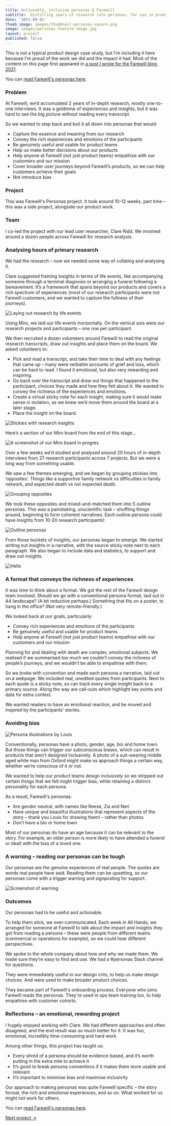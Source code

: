```yaml
---
title: Actionable, inclusive personas @ Farewill
subtitle:  Distilling years of research into personas, for use in product decisions, training and onboarding · July 2021
date: '2021-09-01'
thumb_image: images/thumbnail-personas-square.png 
image: images/personas-feature-image.jpg 
layout: project
published: false
---
```


<div class="feature-block" markdown="1">

This is not a typical product design case study, but I'm including it here because I'm proud of the work we did and the impact it had. Most of the content on this page first appeared in [a post I wrote for the Farewill blog, 2021](https://farewill.com/blog/how-we-made-personas-to-help-us-empathise-with-customers). 

You can [read Farewill's personas here](https://farewill.notion.site/Personas-4971c379d59f472d8ef6c74062afa85f). 

</div>


### Problem

At Farewill, we’d accumulated 2 years of in-depth research, mostly one-to-one interviews. It was a goldmine of experiences and insights, but it was hard to see the big picture without reading every transcript. 

So we wanted to step back and boil it all down into personas that would:

* Capture the essence and meaning from our research
* Convey the rich experiences and emotions of the participants
* Be genuinely useful and usable for product teams
* Help us make better decisions about our products
* Help anyone at Farewill (not just product teams) empathise with our customers and our mission
* Cover broader user journeys beyond Farewill’s products, so we can help customers achieve their goals
* Not introduce bias


### Project

This was Farewill's Personas project. It took around 10-12 weeks, part time – this was a side project, alongside our product work.

### Team

I co-led the project with our lead user researcher, Clare Ridd. 
We involved around a dozen people across Farewill for research analysis.


### Analysing hours of primary research

We had the research – now we needed some way of collating and analysing it.

Clare suggested framing insights in terms of life events, like accompanying someone through a terminal diagnosis or arranging a funeral following a bereavement. It’s a framework that spans beyond our products and covers a rich spectrum of experiences (most of our research participants were not Farewill customers, and we wanted to capture the fullness of their journeys).

![Laying out research by life events](/images/personas–miro-1.jpeg "Laying out research by life events")

Using Miro, we laid our life events horizontally. On the vertical axis were our research projects and participants – one row per participant. 

We then recruited a dozen volunteers around Farewill to read the original research transcripts, draw out insights and place them on the board. We asked volunteers to:

* Pick and read a transcript, and take their time to deal with any feelings that came up – many were verbatim accounts of grief and loss, which can be hard to read. I found it emotional, but also very rewarding and inspiring. 
* Go back over the transcript and draw out things that happened to the participant, choices they made and how they felt about it. We wanted to convey the richness of the experiences and emotions.
* Create a virtual sticky note for each insight, making sure it would make sense in isolation, as we knew we’d move them  around the board at a later stage.
* Place the insight on the board.

![Stickies with research insights](/images/personas-funeral-insights.jpeg "Stickies with research insights")

Here’s a section of our Miro board from the end of this stage...

![A screenshot of our Miro board in progres](/images/personas-miro-2.jpeg "A screenshot of our Miro board in progres")

Over a few weeks we’d studied and analysed around 20 hours of in-depth interviews from 27 research participants across 7 projects. But we were a long way from something usable.

We saw a few themes emerging, and we began by grouping stickies into ‘opposites’. Things like a supportive family network vs difficulties in family network, and expected death vs not expected death.

![Grouping opposites](/images/personas-grouping-insights.jpeg "Grouping opposites")

We took these opposites and mixed-and-matched them into 5 outline personas. This was a painstaking, unscientific task – shuffling things around, beginning to form coherent narratives. Each outline persona could have insights from 10-20 research participants!

![Outline personas](/images/personas-outline-journeys.jpeg "Outline personas")

From those buckets of insights, our personas began to emerge. We started writing out insights in a narrative, with the source sticky note next to each paragraph. We also began to include data and statistics, to support and draw out insights.  

![Hello](/images/personas-first-draft.jpeg "--")

### A format that conveys the richness of experiences

It was time to think about a format. We got the rest of the Farewill design team involved. Should we go with a conventional persona format, laid out in A4 landscape? (A bit reductive perhaps.) Something that fits on a poster, to hang in the office? (Not very remote-friendly.)

We looked back at our goals, particularly: 

* Convey rich experiences and emotions of the participants
* Be genuinely useful and usable for product teams
* Help anyone at Farewill (not just product teams) empathise with our customers and our mission

Planning for and dealing with death are complex, emotional subjects. We realised if we summarised too much we couldn’t convey the richness of people’s journeys, and we wouldn’t be able to empathise with them. 

So we broke with convention and made each persona a narrative, laid out on a webpage. We included real, unedited quotes from participants. Next to each quote is a sticky note, so can track every single insight back to a primary source. Along the way are call-outs which highlight key points and data for extra context. 

We wanted readers to have an emotional reaction, and be moved and inspired by the participants’ stories.

### Avoiding bias

![Persona illustrations by Louis](/images/personas-illustrations.jpeg "Persona illustrations by Louis")

Conventionally, personas have a photo, gender, age, bio and home town. But those things can trigger our subconscious biases, which can result in products that aren’t designed inclusively. A photo of a suit-wearing middle aged white man from Oxford might make us approach things a certain way, whether we’re conscious of it or not.

We wanted to help our product teams design inclusively so we stripped out certain things that we felt might trigger bias, while retaining a distinct personality for each persona.

As a result, Farewill's personas:

* Are gender neutral, with names like Reese, Zia and Neri
* Have unique and beautiful illustrations that represent aspects of the story – thank you Louis for drawing them! – rather than photos
* Don’t have a bio or home town

Most of our personas do have an age because it can be relevant to the story. For example, an older person is more likely to have attended a funeral or dealt with the loss of a loved one.


### A warning – reading our personas can be tough

Our personas are the genuine experiences of real people. The quotes are words real people have said. Reading them can be upsetting, so our personas come with a trigger warning and signposting for support.

![Screenshot of warning](/images/personas-warning.jpeg "Screenshot of warning")


### Outcomes

Our personas had to be useful and actionable. 

To help them stick, we over-communicated. Each week in All Hands, we arranged for someone at Farewill to talk about the impact and insights they got from reading a persona – these were people from different teams (commercial or operations for example), so we could hear different perspectives. 

We spoke to the whole company about how and why we made them. We made sure they’re easy to find and use. We had a #personas Slack channel for questions.

They were immediately useful in our design crits, to help us make design choices. And were used to make broader product choices.

They became part of Farewill's onboarding process. Everyone who joins Farewill reads the personas. They're used in ops team training too, to help empathise with customer cohorts.

### Reflections – an emotional, rewarding project 

I hugely enjoyed working with Clare. We had different approaches and often disagreed, and the end result was so much better for it. It was fun, emotional, incredibly time-consuming and hard work.

Among other things, this project has taught us:

* Every shred of a persona should be evidence-based, and it’s worth putting in the extra mile to achieve it 
* It’s good to break persona conventions if it makes them more usable and relevant
* It’s important to minimise bias and maximise inclusivity

Our approach to making personas was quite Farewill specific – the story format, the rich and emotional experiences, and so on. What worked for us might not work for others.

<div class="feature-block" markdown="1">

You can [read Farewill's personas here](https://farewill.notion.site/Personas-4971c379d59f472d8ef6c74062afa85f). 

</div>

[Next project →](/portfolio/taking-care-internal-tools-farewill)